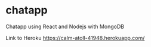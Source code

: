 # chatapp
Chatapp using React and Nodejs with MongoDB

Link to Heroku https://calm-atoll-41948.herokuapp.com/
